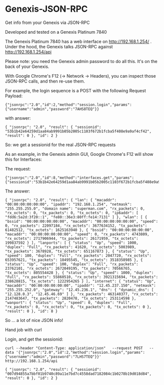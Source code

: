 # Genexis-JSON-RPC
Get info from your Genexis via JSON-RPC

Developed and tested on a Genexis Platinum 7840

The Genexis Platinum 7840 has a web interface on http://192.168.1.254/ . Under the hood, the Genexis talks JSON-RPC against http://192.168.1.254/api

Please note: you need the Genexis admin password to do all this. It's on the back of your Genexis.

With Google Chrome's F12 (-> Network -> Headers), you can inspect those JSON-RPC calls, and then re-use them.

For example, the login sequence is a POST with the following Request Payload:

```
{"jsonrpc":"2.0","id":2,"method":"session.login","params":{"username":"admin","password":"7AHS8TEQ"}}
```

with answer:

```
{ "jsonrpc": "2.0", "result": { "sessionid": "53b1b42e64259d1aa84ab9991b05b2005c1103f672b1fcba5f408e9a9af4cf42", "result": 0 }, "id": 2 }
```

So: we get a sessionid for the real JSON-RPC requests


As an example, in the Genexis admin GUI, Google Chrome's F12 will show this for Interfaces:

The request:
```
{"jsonrpc":"2.0","id":8,"method":"interfaces.get","params":{"sessionid":"53b1b42e64259d1aa84ab9991b05b2005c1103f672b1fcba5f408e9a9af4cf42"}}
```

The answer:
```
{ "jsonrpc": "2.0", "result": { "lan": { "macaddr": "00:00:00:00:00:00", "ipaddr": "192.168.1.254", "netmask": "255.255.255.0", "domain name": "superman.com", "rx_packets": 0, "rx_octets": 0, "tx_packets": 0, "tx_octets": 0, "ip6addr": [ "fdd6:5a2d:3f20::1", "fe80::36e3:80ff:fe14:7131" ] }, "wlan": [ { "bssid": "00:00:00:00:00:00", "macaddr": "00:00:00:00:00:00", "speed": 0, "rx_packets": 22097184, "rx_octets": 3677634152, "tx_packets": 61482512, "tx_octets": 1625163940 }, { "bssid": "00:00:00:00:00:00", "macaddr": "00:00:00:00:00:00", "speed": 0, "rx_packets": 4743809, "rx_octets": 2717906944, "tx_packets": 26171959, "tx_octets": 199837592 } ], "lanports": [ { "status": "Up", "speed": 1000, "duplex": "Full", "rx_packets": 41620, "rx_octets": 5003989, "tx_packets": 3678928, "tx_octets": 651167873 }, { "status": "Up", "speed": 100, "duplex": "Full", "rx_packets": 2047720, "rx_octets": 653957621, "tx_packets": 18495545, "tx_octets": 3518358985 }, { "status": "Up", "speed": 100, "duplex": "Full", "rx_packets": 23762101, "rx_octets": 2672049195, "tx_packets": 70566765, "tx_octets": 805554428 }, { "status": "Up", "speed": 1000, "duplex": "Full", "rx_packets": 55860510, "rx_octets": 3921315694, "tx_packets": 238628815, "tx_octets": 1222954265 } ], "internet": { "status": "Up", "macaddr": "00:00:00:00:00:00", "ipaddr": "12.45.237.150", "netmask": "255.255.252.0", "gateway": "12.45.236.1", "dns": { "dynamic_dns": [ "12.128.0.3", "12.45.46.69" ] }, "rx_packets": 463140377, "rx_octets": 2147483647, "tx_packets": 2820478, "tx_octets": 253114598 }, "wanport": { "status": "Up", "speed": 0, "duplex": "Full", "rx_packets": 0, "rx_octets": 0, "tx_packets": 0, "tx_octets": 0 }, "result": 0 }, "id": 8 }
```
So ... a lot of nice JSON info!

Hand job with curl

Login, and get the sessionid:
```
curl --header "Content-Type: application/json"   --request POST   --data '{"jsonrpc":"2.0","id":2,"method":"session.login","params":{"username":"admin","password":"7LHS7TEQ"}}'   http://192.168.1.254/api

{ "jsonrpc": "2.0", "result": { "sessionid": "007d94855a7bbf01b9740c89a11e7bd7c4558dad7182084c1b0278b19d018d84", "result": 0 }, "id": 2 }
```

